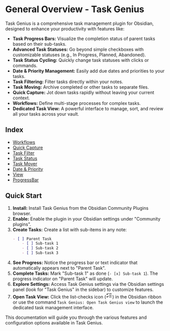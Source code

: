 # General Overview - Task Genius

Task Genius is a comprehensive task management plugin for Obsidian, designed to enhance your productivity with features like:

*   **Task Progress Bars:** Visualize the completion status of parent tasks based on their sub-tasks.
*   **Advanced Task Statuses:** Go beyond simple checkboxes with customizable statuses (e.g., In Progress, Planned, Abandoned).
*   **Task Status Cycling:** Quickly change task statuses with clicks or commands.
*   **Date & Priority Management:** Easily add due dates and priorities to your tasks.
*   **Task Filtering:** Filter tasks directly within your notes.
*   **Task Moving:** Archive completed or other tasks to separate files.
*   **Quick Capture:** Jot down tasks rapidly without leaving your current context.
*   **Workflows:** Define multi-stage processes for complex tasks.
*   **Dedicated Task View:** A powerful interface to manage, sort, and review all your tasks across your vault.

## Index

- [Workflows](workflow.md)
- [Quick Capture](quick-capture.md)
- [Task Filter](task-filter.md)
- [Task Status](task-status.md)
- [Task Mover](task-mover.md)
- [Date & Priority](date-priority.md)
- [View](view.md)
- [ProgressBar](progress-bar.md)


## Quick Start

1.  **Install:** Install Task Genius from the Obsidian Community Plugins browser.
2.  **Enable:** Enable the plugin in your Obsidian settings under "Community plugins".
3.  **Create Tasks:** Create a list with sub-items in any note:
    ```markdown
    - [ ] Parent Task
        - [ ] Sub-task 1
        - [ ] Sub-task 2
        - [ ] Sub-task 3
    ```
4.  **See Progress:** Notice the progress bar or text indicator that automatically appears next to "Parent Task".
5.  **Complete Tasks:** Mark "Sub-task 1" as done (`- [x] Sub-task 1`). The progress indicator on "Parent Task" will update.
6.  **Explore Settings:** Access Task Genius settings via the Obsidian settings panel (look for "Task Genius" in the sidebar) to customize features.
7.  **Open Task View:** Click the list-checks icon (<svg xmlns="http://www.w3.org/2000/svg" width="20" height="20" viewBox="0 0 24 24" fill="none" stroke="currentColor" stroke-width="2" stroke-linecap="round" stroke-linejoin="round" class="svg-icon lucide-list-checks"><path d="m3 17 2 2 4-4"/><path d="m3 7 2 2 4-4"/><path d="M13 6h8"/><path d="M13 12h8"/><path d="M13 18h8"/></svg>) in the Obsidian ribbon or use the command `Task Genius: Open Task Genius view` to launch the dedicated task management interface.

This documentation will guide you through the various features and configuration options available in Task Genius.
